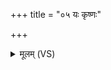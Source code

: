 +++
title = "०५ यः कृष्णः"

+++
<details><summary>मूलम् (VS)</summary>

यः कृ॒ष्णः के॒श्यसु॑र स्तम्ब॒ज उ॒त तुण्डि॑कः। अ॒राया॑नस्या मु॒ष्काभ्यां॒ भंस॒सोऽप॑ हन्मसि ॥
</details>